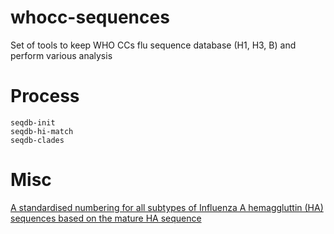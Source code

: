 # whocc-sequences
Set of tools to keep WHO CCs flu sequence database (H1, H3, B) and perform various analysis

# Process

    seqdb-init
    seqdb-hi-match
    seqdb-clades

# Misc

[A standardised numbering for all subtypes of Influenza A hemaggluttin (HA) sequences based on the mature HA sequence](https://notebook.antigenic-cartography.org/dave/mds/HAcomparison/HAnumbering/sequences_comparison.html)
